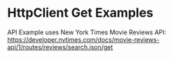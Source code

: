 # HttpClient Get Examples

API Example uses New York Times Movie Reviews API:  
https://developer.nytimes.com/docs/movie-reviews-api/1/routes/reviews/search.json/get
